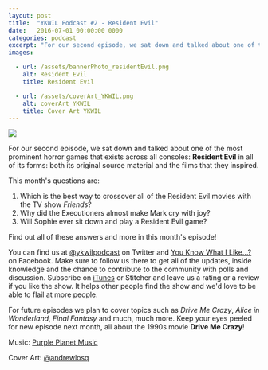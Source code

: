 ```yaml
---
layout: post
title:  "YKWIL Podcast #2 - Resident Evil"
date:   2016-07-01 00:00:00 0000
categories: podcast
excerpt: "For our second episode, we sat down and talked about one of the most prominent horror games that exists across all consoles: <strong>Resident Evil</strong>"
images:

  - url: /assets/bannerPhoto_residentEvil.png
    alt: Resident Evil
    title: Resident Evil

  - url: /assets/coverArt_YKWIL.png
    alt: coverArt_YKWIL
    title: Cover Art YKWIL
---
```


<img class="bannerPhoto" src="{{ site.url }}/assets/bannerPhoto_residentEvil.png" />

<script src="https://www.buzzsprout.com/58982/395510-episode-2-resident-evil.js?player=small" type="text/javascript" charset="utf-8"></script>

For our second episode, we sat down and talked about one of the most prominent horror games that exists across all consoles: **Resident Evil** in all of its forms: both its original source material and the films that they inspired.

This month's questions are:   

1.  Which is the best way to crossover all of the Resident Evil movies with the TV show *Friends*?
2.  Why did the Executioners almost make Mark cry with joy?
3.  Will Sophie ever sit down and play a Resident Evil game?

Find out all of these answers and more in this month's episode!

You can find us at [@ykwilpodcast](https://twitter.com/ykwilpodcast) on Twitter and [You Know What I Like...?](https://www.facebook.com/You-Know-What-I-Like-Podcast-1558503551144389/) on Facebook. Make sure to follow us there to get all of the updates, inside knowledge and the chance to contribute to the community with polls and discussion. Subscribe on [iTunes](https://itunes.apple.com/gb/podcast/you-know-what-i-like.../id1114900434?mt=2) or Stitcher and leave us a rating or a review if you like the show. It helps other people find the show and we'd love to be able to flail at more people.

For future episodes we plan to cover topics such as *Drive Me Crazy*, *Alice in Wonderland*, *Final Fantasy* and much, much more. Keep your eyes peeled for new episode next month, all about the 1990s movie **Drive Me Crazy**!

Music: [Purple Planet Music](https://soundcloud.com/purpleplanetmusic)

Cover Art: [@andrewlosq](https://twitter.com/AndrewLosq)
